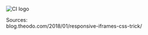![CI logo](https://codeinstitute.s3.amazonaws.com/fullstack/ci_logo_small.png)






Sources:<br>
blog.theodo.com/2018/01/responsive-iframes-css-trick/